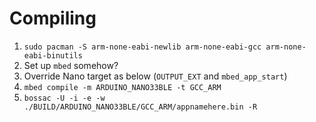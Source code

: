 # Compiling

1. `sudo pacman -S arm-none-eabi-newlib arm-none-eabi-gcc arm-none-eabi-binutils`
2. Set up `mbed` somehow?
3. Override Nano target as below (`OUTPUT_EXT` and `mbed_app_start`)
4. `mbed compile -m ARDUINO_NANO33BLE -t GCC_ARM`
5. `bossac -U -i -e -w ./BUILD/ARDUINO_NANO33BLE/GCC_ARM/appnamehere.bin -R`

